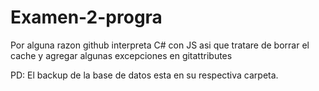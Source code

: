 # Examen-2-progra

Por alguna razon github interpreta C# con JS asi que tratare de borrar el cache y agregar algunas excepciones en gitattributes 


PD: El backup de la base de datos esta en su respectiva carpeta.
